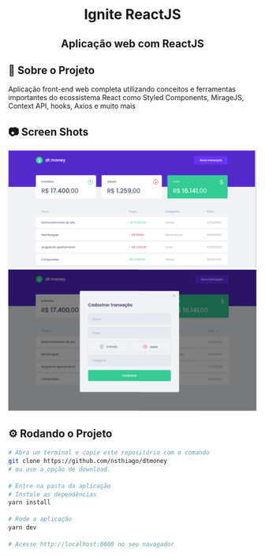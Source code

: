 <h1 align="center"> Ignite ReactJS </h1>
<h2 align="center"> Aplicação web com ReactJS </h2>

## 🚀 Sobre o Projeto
Aplicação front-end web completa utilizando conceitos e ferramentas importantes do ecossistema React 
como Styled Components, MirageJS, Context API, hooks, Axios e muito mais

## 📷 Screen Shots
<div align="center">
   <img src="./assets/screen-01.PNG" alt="imagem do Projeto"/> 
   </br>
      <img src="./assets/screen-02.PNG" alt="imagem do Projeto"/> 
   </br>
</div>

## ⚙️ Rodando o Projeto

```bash
# Abra um terminal e copie este repositório com o comando
git clone https://github.com/nsthiago/dtmoney
# ou use a opção de download.

# Entre na pasta da aplicação 
# Instale as dependências
yarn install

# Rode a aplicação
yarn dev

# Acesse http://localhost:8080 no seu navagador
```

